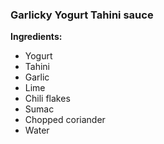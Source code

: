 ### Garlicky Yogurt Tahini sauce

**Ingredients:**
- Yogurt  
- Tahini  
- Garlic  
- Lime  
- Chili flakes  
- Sumac  
- Chopped coriander  
- Water

